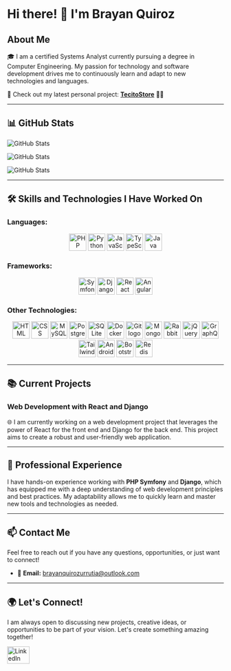 # Hi there! 👋 I'm Brayan Quiroz

## About Me

🎓 I am a certified Systems Analyst currently pursuing a degree in Computer Engineering. My passion for technology and software development drives me to continuously learn and adapt to new technologies and languages.

🚀 Check out my latest personal project: [**TecitoStore**](https://tecitostore.com) 🌟🛒

---


## 📊 GitHub Stats

![GitHub Stats](https://github-readme-stats.vercel.app/api?username=brayanquirozurrutia&theme=dark&show_icons=true&hide_border=true&count_private=true)

![GitHub Stats](https://github-readme-stats.vercel.app/api/top-langs/?username=brayanquirozurrutia&theme=dark&show_icons=true&hide_border=true&layout=compact)

![GitHub Stats](https://github-readme-streak-stats.herokuapp.com/?user=brayanquirozurrutia&theme=dark&hide_border=true)

---

## 🛠️ Skills and Technologies I Have Worked On

### **Languages:**

<div align="center">
  <img src="https://skillicons.dev/icons?i=php" height="40" alt="PHP logo" />
  <img src="https://skillicons.dev/icons?i=python" height="40" alt="Python logo" />
  <img src="https://skillicons.dev/icons?i=javascript" height="40" alt="JavaScript logo" />
  <img src="https://skillicons.dev/icons?i=typescript" height="40" alt="TypeScript logo" />
  <img src="https://skillicons.dev/icons?i=java" height="40" alt="Java logo" />
</div>

### **Frameworks:**

<div align="center">
  <img src="https://skillicons.dev/icons?i=symfony" height="40" alt="Symfony logo" />
  <img src="https://skillicons.dev/icons?i=django" height="40" alt="Django logo" />
  <img src="https://skillicons.dev/icons?i=react" height="40" alt="React logo" />
  <img src="https://skillicons.dev/icons?i=angular" height="40" alt="Angular logo" />
</div>
  
### **Other Technologies:**

<div align="center">
  <img src="https://skillicons.dev/icons?i=html" height="40" alt="HTML logo" />
  <img src="https://skillicons.dev/icons?i=css" height="40" alt="CSS logo" />
  <img src="https://skillicons.dev/icons?i=mysql" height="40" alt="MySQL logo" />
  <img src="https://skillicons.dev/icons?i=postgres" height="40" alt="PostgreSQL logo" />
  <img src="https://skillicons.dev/icons?i=sqlite" height="40" alt="SQLite logo" />
  <img src="https://skillicons.dev/icons?i=docker" height="40" alt="Docker logo" />
  <img src="https://skillicons.dev/icons?i=git" height="40" alt="Git logo" />
  <img src="https://cdn.jsdelivr.net/gh/devicons/devicon/icons/mongodb/mongodb-original.svg" height="40" alt="MongoDB logo" />
  <img src="https://skillicons.dev/icons?i=rabbitmq" height="40" alt="RabbitMQ logo" />
  <img src="https://skillicons.dev/icons?i=jquery" height="40" alt="jQuery logo" />
  <img src="https://skillicons.dev/icons?i=graphql" height="40" alt="GraphQL logo" />
  <img src="https://skillicons.dev/icons?i=tailwindcss" height="40" alt="Tailwind CSS logo" />
  <img src="https://skillicons.dev/icons?i=androidstudio" height="40" alt="Android Studio logo" />
  <img src="https://skillicons.dev/icons?i=bootstrap" height="40" alt="Bootstrap logo" />
  <img src="https://skillicons.dev/icons?i=redis" height="40" alt="Redis logo" />
</div>

---

## 📚 Current Projects

### **Web Development with React and Django**

🌐 I am currently working on a web development project that leverages the power of React for the front end and Django for the back end. This project aims to create a robust and user-friendly web application.

---

## 💼 Professional Experience

I have hands-on experience working with **PHP Symfony** and **Django**, which has equipped me with a deep understanding of web development principles and best practices. My adaptability allows me to quickly learn and master new tools and technologies as needed.

---

## 📫 Contact Me

Feel free to reach out if you have any questions, opportunities, or just want to connect!

- 📧 **Email:** [brayanquirozurrutia@outlook.com](mailto:brayanquirozurrutia@outlook.com)

---

## 🌍 Let's Connect!

I am always open to discussing new projects, creative ideas, or opportunities to be part of your vision. Let's create something amazing together!

<div align="left">
  <a href="https://www.linkedin.com/in/brayan-nicolas-quiroz-urrutia-19a0391a7/" target="_blank">
    <img src="https://raw.githubusercontent.com/maurodesouza/profile-readme-generator/master/src/assets/icons/social/linkedin/default.svg" width="52" height="40" alt="LinkedIn logo" />
  </a>
</div>
